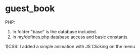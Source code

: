 # guest_book
РНР:
1) In folder "base" is the database included. 
2) In my/defines.php database access and basic constants.
 
 1)СSS: I added a simple animation with JS Clicking on the menu
